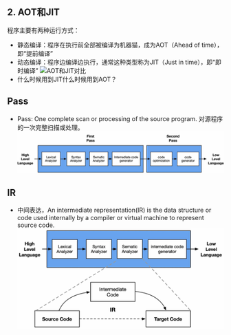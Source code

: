 ## 2. AOT和JIT
程序主要有两种运行方式：
- 静态编译：程序在执行前全部被编译为机器猫，成为AOT（Ahead of time），即“提前编译”
- 动态编译：程序边编译边执行，通常这种类型称为JIT（Just in time），即“即时编译”
![AOT和JIT对比](./Picture/00.AOT%E5%92%8CJIT.png)
- 什么时候用到JIT什么时候用到AOT？

## Pass
- Pass: One complete scan or processing of the source program. 对源程序的一次完整扫描或处理。
![Pass](./Picture/01.Pass.png)
## IR
- 中间表达，An intermediate representation(IR) is the data structure or code used internally by a compiler or virtual machine to represent source code.
![IR](./Picture/02.IR.png)
